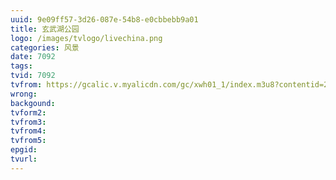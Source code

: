 ```yaml
---
uuid: 9e09ff57-3d26-087e-54b8-e0cbbebb9a01
title: 玄武湖公园
logo: /images/tvlogo/livechina.png
categories: 风景
date: 7092
tags:
tvid: 7092
tvfrom: https://gcalic.v.myalicdn.com/gc/xwh01_1/index.m3u8?contentid=2820180516001
wrong:
backgound:
tvform2:
tvfrom3:
tvfrom4:
tvfrom5:
epgid:
tvurl:
---
```

